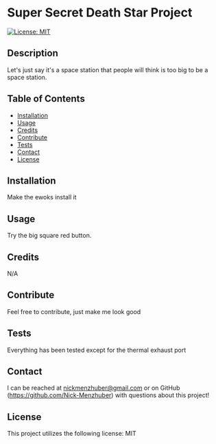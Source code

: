# Super Secret Death Star Project
  

[![License: MIT](https://img.shields.io/badge/License-MIT-blue.svg)](https://opensource.org/licenses/MIT)
 
## Description 

Let's just say it's a space station that people will think is too big to be a space station.



## Table of Contents
* [Installation](#installation)
* [Usage](#usage)
* [Credits](#credits)
* [Contribute](#contribute)
* [Tests](#tests)
* [Contact](#contact)
* [License](#license)

## Installation 

Make the ewoks install it



## Usage 

Try the big square red button. 



## Credits 



N/A 



## Contribute 

Feel free to contribute, just make me look good 



## Tests 

Everything has been tested except for the thermal exhaust port 



## Contact
I can be reached at nickmenzhuber@gmail.com or on GitHub (https://github.com/Nick-Menzhuber) with questions about this project!

## License 

This project utilizes the following license: MIT